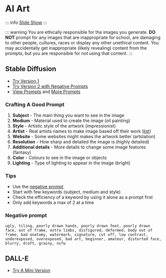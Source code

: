 # AI Art

::: info
[Slide Show](https://docs.google.com/presentation/d/10EHaJ9YXig2Hy2dhr7LUwXG0_C_lWdHiFoMctlbVcNI/edit?usp=sharing)
:::

::: warning
You are ethically responsible for the images you generate. **DO NOT** prompt for any images that are inappropriate for school, are damaging to other people, cultures, races or display any other unethical content. You may accidentally get inappropriate (likely revealing) content from the prompts, but you are responsible for not using that content.
:::

## Stable Diffusion

* [Try Version 1](https://stablediffusionweb.com/#demo)
* [Try Version 2 with Negative Prompts](https://huggingface.co/spaces/stabilityai/stable-diffusion)
* [View Prompts](https://stablediffusionweb.com/prompts) and [More Prompts](https://publicprompts.art/)

### Crafting A Good Prompt

1. **Subject** - The main thing you want to see in the image
2. **Medium** - Material used to create the image (oil painting)
3. **Style** - Artistic style of the artwork (impressionist)
4. **Artist** - Real artists names to make image based off their work ([list](https://stablediffusion.fr/artists))
5. **Website** - Some websites might makes the artwork better (artstation)
6. **Resolution** - How sharp and detailed the image is (highly detailed)
7. **Additional details** - More details to change some image features (fantasy)
8. **Color** - Colours to see in the image or objects
9. **Lighting** - Type of lighting to appear in the image (bright)

### Tips

- Use the [negative prompt](#negative-prompt)
- Start with few keywords (subject, medium and style)
- Check the efficiency of a keyword by using it alone as a prompt first
- Only add keywords a max of 2 at a time


### Negative prompt

```text
ugly, tiling, poorly drawn hands, poorly drawn feet, poorly drawn face, out of frame, extra limbs, disfigured, deformed, body out of frame, bad anatomy, watermark, signature, cut off, low contrast, underexposed, overexposed, bad art, beginner, amateur, distorted face, blurry, draft, grainy, nsfw
```

## DALL-E

* [Try A Mini Version](https://www.craiyon.com/)